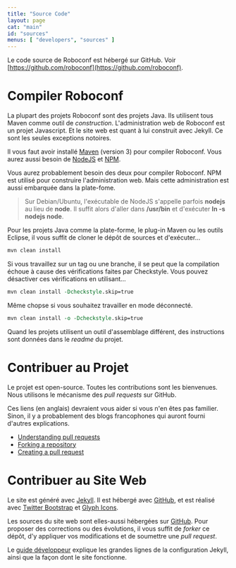 ```yaml
---
title: "Source Code"
layout: page
cat: "main"
id: "sources"
menus: [ "developers", "sources" ]
---
```


Le code source de Roboconf est hébergé sur GitHub.
Voir [https://github.com/roboconf](https://github.com/roboconf).


# Compiler Roboconf

La plupart des projets Roboconf sont des projets Java. Ils utilisent tous Maven comme outil de *construction*.
L'administration web de Roboconf est un projet Javascript. Et le site web est quant à lui construit avec Jekyll.
Ce sont les seules exceptions notoires.

Il vous faut avoir installé [Maven](http://maven.apache.org/) (version 3) pour compiler Roboconf.
Vous aurez aussi besoin de [NodeJS](http://nodejs.org/) et [NPM](https://www.npmjs.org/).

Vous aurez probablement besoin des deux pour compiler Roboconf.
NPM est utilisé pour construire l'administration web. Mais cette administration est aussi embarquée
dans la plate-fome.

> Sur Debian/Ubuntu, l'exécutable de NodeJS s'appelle parfois **nodejs** au lieu de **node**.
> Il suffit alors d'aller dans **/usr/bin** et d'exécuter **ln -s nodejs node**.

Pour les projets Java comme la plate-forme, le plug-in Maven ou les outils Eclipse, il vous suffit
de cloner le dépôt de sources et d'exécuter...

```tcl
mvn clean install
```

Si vous travaillez sur un tag ou une branche, il se peut que la compilation échoue à cause des vérifications
faites par Checkstyle. Vous pouvez désactiver ces vérifications en utilisant...

```tcl
mvn clean install -Dcheckstyle.skip=true
```

Même chopse si vous souhaitez travailler en mode déconnecté.

```tcl
mvn clean install -o -Dcheckstyle.skip=true
```

Quand les projets utilisent un outil d'assemblage différent, des instructions sont données dans le *readme* du projet.


# Contribuer au Projet

Le projet est open-source.
Toutes les contributions sont les bienvenues. Nous utilisons le mécanisme des *pull requests* sur GitHub.

Ces liens (en anglais) devraient vous aider si vous n'en êtes pas familier.
Sinon, il y a probablement des blogs francophones qui auront fourni d'autres explications.

* [Understanding pull requests](https://help.github.com/articles/using-pull-requests)
* [Forking a repository](https://help.github.com/articles/fork-a-repo)
* [Creating a pull request](https://help.github.com/articles/creating-a-pull-request)


# Contribuer au Site Web

Le site est généré avec [Jekyll](http://jekyllrb.com). Il est hébergé avec [GitHub](http://github.com),
et est réalisé avec [Twitter Bootstrap](http://getbootstrap.com) et [Glyph Icons](http://glyphicons.com).

Les sources du site web sont elles-aussi hébergées sur [GitHub](https://github.com/roboconf/roboconf.github.io).
Pour proposer des corrections ou des évolutions, il vous suffit de *forker* ce dépôt, d'y appliquer vos modifications
et de soumettre une *pull request*.

Le [guide développeur](guide-developpeur/guide-developpeur.html) explique les grandes lignes de la configuration
Jekyll, ainsi que la façon dont le site fonctionne.

